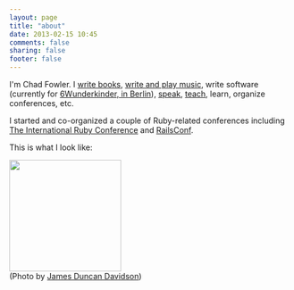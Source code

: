 ```yaml
---
layout: page
title: "about"
date: 2013-02-15 10:45
comments: false
sharing: false
footer: false
---
```


I'm Chad Fowler.  I [write books](http://chadfowler.com/books/), [write and play music](http://soundcloud.com/chad-fowler), write software (currently for [6Wunderkinder, in Berlin](http://6wunderkinder.com)), [speak](http://chadfowler.com/speaking/), [teach](http://pragmaticstudio.com/), learn, organize conferences, etc.

I started and co-organized a couple of Ruby-related conferences including <a href="http://rubyconf.org">The International Ruby Conference</a> and <a href="http://railsconf.org">RailsConf</a>.

This is what I look like:

<img src="http://29.media.tumblr.com/tumblr_l8vbm28zsp1qzvno4o1_500.jpg" width="200"/><br />
(Photo by <a href="http://duncandavidson.com/">James Duncan Davidson</a>)

